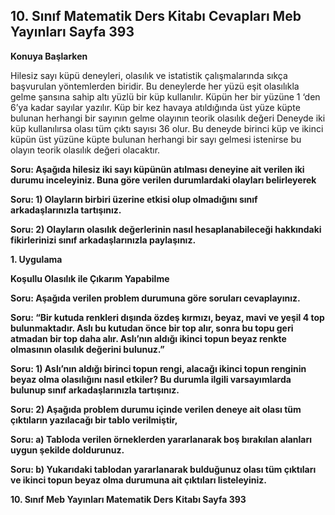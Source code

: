 ## 10. Sınıf Matematik Ders Kitabı Cevapları Meb Yayınları Sayfa 393

**Konuya Başlarken**

Hilesiz sayı küpü deneyleri, olasılık ve istatistik çalışmalarında sıkça başvurulan yöntemlerden biridir. Bu deneylerde her yüzü eşit olasılıkla gelme şansına sahip altı yüzlü bir küp kullanılır. Küpün her bir yüzüne 1 ‘den 6’ya kadar sayılar yazılır. Küp bir kez havaya atıldığında üst yüze küpte bulunan herhangi bir sayının gelme olayının teorik olasılık değeri Deneyde iki küp kullanılırsa olası tüm çıktı sayısı 36 olur. Bu deneyde birinci küp ve ikinci küpün üst yüzüne küpte bulunan herhangi bir sayı gelmesi istenirse bu olayın teorik olasılık değeri olacaktır.

**Soru: Aşağıda hilesiz iki sayı küpünün atılması deneyine ait verilen iki durumu inceleyiniz. Buna göre verilen durumlardaki olayları belirleyerek**

**Soru: 1) Olayların birbiri üzerine etkisi olup olmadığını sınıf arkadaşlarınızla tartışınız.**

**Soru: 2) Olayların olasılık değerlerinin nasıl hesaplanabileceği hakkındaki fikirlerinizi sınıf arkadaşlarınızla paylaşınız.**

**1. Uygulama**

**Koşullu Olasılık ile Çıkarım Yapabilme**

**Soru: Aşağıda verilen problem durumuna göre soruları cevaplayınız.**

**Soru: “Bir kutuda renkleri dışında özdeş kırmızı, beyaz, mavi ve yeşil 4 top bulunmaktadır. Aslı bu kutudan önce bir top alır, sonra bu topu geri atmadan bir top daha alır. Aslı’nın aldığı ikinci topun beyaz renkte olmasının olasılık değerini bulunuz.”**

**Soru: 1) Aslı’nın aldığı birinci topun rengi, alacağı ikinci topun renginin beyaz olma olasılığını nasıl etkiler? Bu durumla ilgili varsayımlarda bulunup sınıf arkadaşlarınızla tartışınız.**

**Soru: 2) Aşağıda problem durumu içinde verilen deneye ait olası tüm çıktıların yazılacağı bir tablo verilmiştir,**

**Soru: a) Tabloda verilen örneklerden yararlanarak boş bırakılan alanları uygun şekilde doldurunuz.**

**Soru: b) Yukarıdaki tablodan yararlanarak bulduğunuz olası tüm çıktıları ve ikinci topun beyaz olma durumuna ait çıktıları listeleyiniz.**

**10. Sınıf Meb Yayınları Matematik Ders Kitabı Sayfa 393**